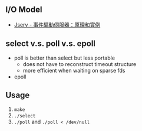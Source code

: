 ## I/O Model

- [Jserv - 事件驅動伺服器：原理和實例](https://hackmd.io/@sysprog/linux-io-model/https%3A%2F%2Fhackmd.io%2F%40sysprog%2Fevent-driven-server)

## select v.s. poll v.s. epoll
- poll is better than select but less portable
    - does not have to reconstruct timeout structure
    - more efficient when waiting on sparse fds
- epoll
    

## Usage

1. `make`
2. `./select`
3. `./poll` and `./poll < /dev/null`
